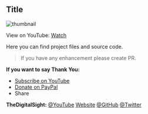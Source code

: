 
## Title

![thumbnail](https://i.ytimg.com/vi/9bpuvOzaT14/maxresdefault.jpg)

View on YouTube: [Watch](https://www.youtube.com/watch?v=9bpuvOzaT14)

Here you can find project files and source code.

> If you have any enhancement please create PR.

**If you want to say Thank You:**

* [Subscribe on YouTube](https://youtube.com/thedigitalsight?sub_confirmation=1)
* [Donate on PayPal](PayPal.Me/thedigitalsight)
* Share

**TheDigitalSight:** [@YouTube](https://youtube.com/thedigitalsight) [Website](https://jdsolanki0001.gitlab.io/thedigitalsight/) [@GitHub]([https://github.com/jd-0001](https://github.com/jd-0001)) [@Twitter]([https://twitter.com/jdsolanki0001](https://twitter.com/jdsolanki0001))

